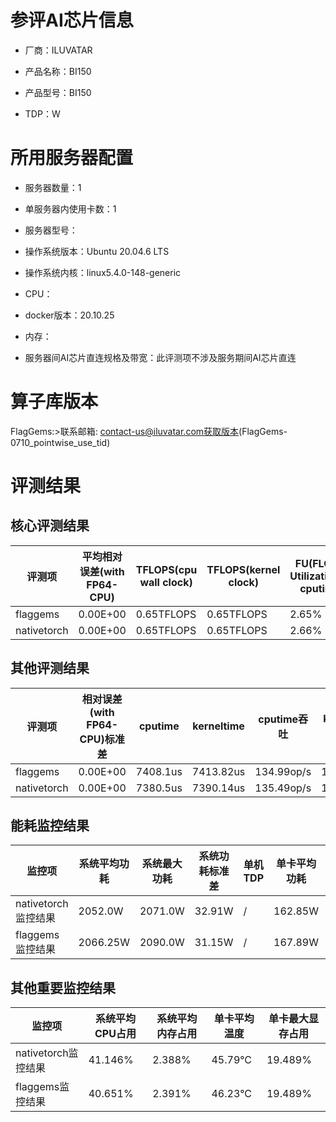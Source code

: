 # 参评AI芯片信息

* 厂商：ILUVATAR

* 产品名称：BI150
* 产品型号：BI150
* TDP：W

# 所用服务器配置

* 服务器数量：1


* 单服务器内使用卡数：1
* 服务器型号：
* 操作系统版本：Ubuntu 20.04.6 LTS
* 操作系统内核：linux5.4.0-148-generic
* CPU：
* docker版本：20.10.25
* 内存：
* 服务器间AI芯片直连规格及带宽：此评测项不涉及服务期间AI芯片直连

# 算子库版本
FlagGems:>联系邮箱: contact-us@iluvatar.com获取版本(FlagGems-0710_pointwise_use_tid)

# 评测结果

## 核心评测结果

| 评测项  | 平均相对误差(with FP64-CPU) | TFLOPS(cpu wall clock) | TFLOPS(kernel clock) | FU(FLOPS Utilization)-cputime | FU-kerneltime |
| ---- | -------------- | -------------- | ------------ | ------ | ----- |
| flaggems | 0.00E+00    | 0.65TFLOPS       | 0.65TFLOPS        | 2.65% | 2.65% |
| nativetorch | 0.00E+00    | 0.65TFLOPS      | 0.65TFLOPS      | 2.66%      | 2.66%    |

## 其他评测结果

| 评测项  | 相对误差(with FP64-CPU)标准差 | cputime | kerneltime | cputime吞吐 | kerneltime吞吐 | 无预热时延 | 预热后时延 |
| ---- | -------------- | -------------- | ------------ | ------------ | -------------- | -------------- | ------------ |
| flaggems | 0.00E+00    | 7408.1us       | 7413.82us        | 134.99op/s | 134.88op/s | 236651.48us | 7906.84us |
| nativetorch | 0.00E+00    | 7380.5us       | 7390.14us        | 135.49op/s | 135.32op/s | 7733.95us | 7651.34us |

## 能耗监控结果

| 监控项  | 系统平均功耗  | 系统最大功耗  | 系统功耗标准差 | 单机TDP | 单卡平均功耗 | 单卡最大功耗 | 单卡功耗标准差 | 单卡TDP |
| ---- | ------- | ------- | ------- | ----- | ------------ | ------------ | ------------- | ----- |
| nativetorch监控结果 | 2052.0W | 2071.0W | 32.91W   | /     | 162.85W       | 164.0W      | 2.86W        | 350W  |
| flaggems监控结果 | 2066.25W | 2090.0W | 31.15W   | /     | 167.89W       | 168.0W      | 0.31W        | 350W  |

## 其他重要监控结果

| 监控项  | 系统平均CPU占用 | 系统平均内存占用 | 单卡平均温度 | 单卡最大显存占用 |
| ---- | --------- | -------- | ------------ | -------------- |
| nativetorch监控结果 | 41.146%    | 2.388%   | 45.79°C       | 19.489%        |
| flaggems监控结果 | 40.651%    | 2.391%   | 46.23°C       | 19.489%        |